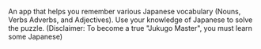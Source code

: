 An app that helps you remember various Japanese vocabulary (Nouns, Verbs Adverbs, and Adjectives). Use your knowledge of Japanese to solve the puzzle. (Disclaimer: To become a true "Jukugo Master", you must learn some Japanese)
